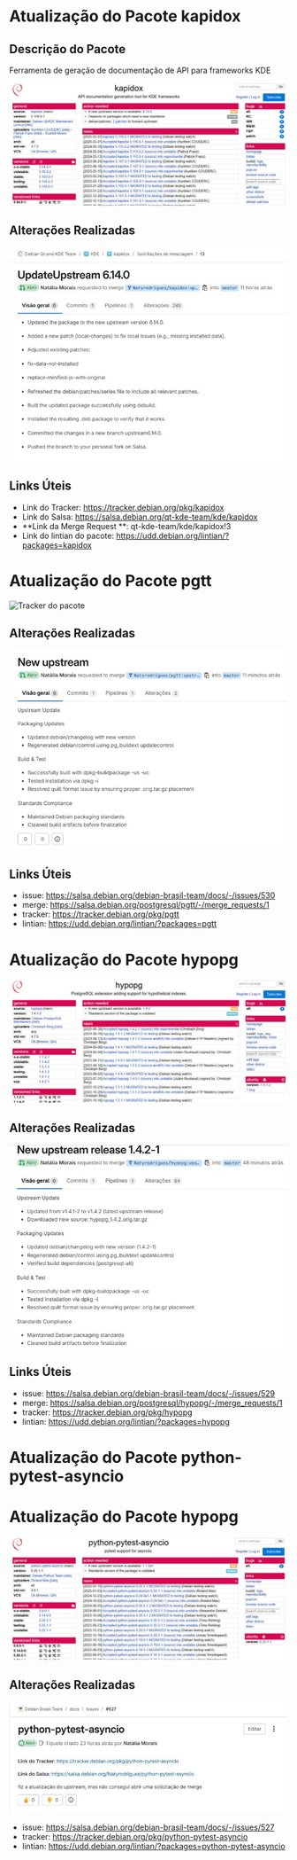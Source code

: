# Atualização do Pacote kapidox

## Descrição do Pacote
Ferramenta de geração de documentação de API para frameworks KDE

![Tracker do pacote](../img/kapidox.jpg)

## Alterações Realizadas
![Merge Request](../img/mergeKpaidox.jpg)

## Links Úteis


- Link do Tracker: https://tracker.debian.org/pkg/kapidox
- Link do Salsa: https://salsa.debian.org/qt-kde-team/kde/kapidox
- **Link da Merge Request **: qt-kde-team/kde/kapidox!3
- Link do lintian do pacote: https://udd.debian.org/lintian/?packages=kapidox

# Atualização do Pacote pgtt




![Tracker do pacote](../img/photo_5141289283578081693_y.jpg)

## Alterações Realizadas
![Merge Request](../img/photo_5141289283578081695_x.jpg)

## Links Úteis
- issue: https://salsa.debian.org/debian-brasil-team/docs/-/issues/530
- merge: https://salsa.debian.org/postgresql/pgtt/-/merge_requests/1
- tracker: https://tracker.debian.org/pkg/pgtt
- lintian: https://udd.debian.org/lintian/?packages=pgtt



# Atualização do Pacote hypopg

![Tracker do pacote](../img/photo_5141289283578081696_y.jpg)

## Alterações Realizadas
![Merge Request](../img/photo_5141289283578081697_x.jpg)


## Links Úteis

- issue: https://salsa.debian.org/debian-brasil-team/docs/-/issues/529
- merge: https://salsa.debian.org/postgresql/hypopg/-/merge_requests/1
- tracker: https://tracker.debian.org/pkg/hypopg
- lintian: https://udd.debian.org/lintian/?packages=hypopg


# Atualização do Pacote python-pytest-asyncio


# Atualização do Pacote hypopg

![Tracker do pacote](../img/photo_5141289283578081698_y.jpg)

## Alterações Realizadas
![Merge Request](../img/photo_5141289283578081699_y.jpg)

- issue: https://salsa.debian.org/debian-brasil-team/docs/-/issues/527
- tracker: https://tracker.debian.org/pkg/python-pytest-asyncio
- lintian: https://udd.debian.org/lintian/?packages=python-pytest-asyncio
